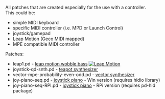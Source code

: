 All patches that are created especially for the use with a controller.  
This could be:
*  simple MIDI keyboard
*  specific MIDI controller (i.e. MPD or Launch Control)
*  joystick/gamepad
*  Leap Motion (Geco MIDI mapped)
*  MPE compatible MIDI controller  

Patches:  
*  leap1.pd - [leap motion wobble bass](https://blog.macieksypniewski.com/2020/01/17/pure-data-leap-motion-wobble-bass-patch/)
[![Leap Motion](http://img.youtube.com/vi/FVwysfLuI3I/0.jpg)](http://www.youtube.com/watch?v=FVwysfLuI3I "Pure Data & Leap Motion - bass demo")
*  joystick-qd-snth.pd - [teapot synthesizer](https://blog.macieksypniewski.com/2020/02/07/pure-data-teapot-synthesizer/)
*  vector-mpe-probability-even-odd.pd - [vector synthesizer](https://blog.macieksypniewski.com/2020/07/03/vector-synthesizer/)
*  joy-piano-seq.pd - [joystick piano](https://blog.macieksypniewski.com/2021/01/06/joystick-piano/) - Win version (requires hidio library)
*  joy-piano-seq-RPI.pd - [joystick piano](https://blog.macieksypniewski.com/2021/01/06/joystick-piano/) - RPi version (requires pd-hid package)
